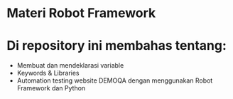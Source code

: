# Materi Robot Framework
Di repository ini membahas tentang:
===============
* Membuat dan mendeklarasi variable
* Keywords & Libraries
* Automation testing website DEMOQA dengan menggunakan Robot Framework dan Python
